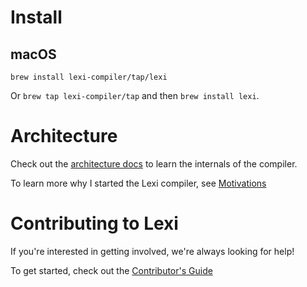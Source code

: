 # Install

## macOS

`brew install lexi-compiler/tap/lexi`

Or `brew tap lexi-compiler/tap` and then `brew install lexi`.

# Architecture

Check out the [architecture docs](/docs/architecture) to learn the internals of the compiler.

To learn more why I started the Lexi compiler, see [Motivations](/docs/motivations)

# Contributing to Lexi

If you're interested in getting involved, we're always looking for help!

To get started, check out the [Contributor's Guide](docs/contribute)
